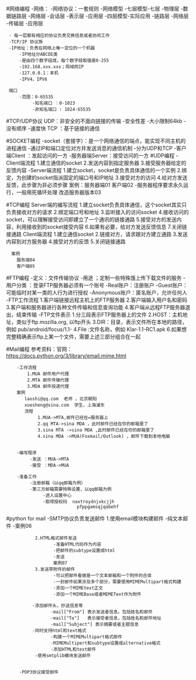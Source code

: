#网络编程
     -网络：
     -网络协议：一套规则
     -网络模型
          -七层模型-七层
               -物理层
               -数据链路层
               -网络层
               -会话层
               -表示层
               -应用层
          -四层模型-实际应用
              -链路层
              -网络层
              -传输层
              -应用层
              
     - 每一层都有相应的协议负责交换信息或者协同工作
     -TCP/IP 协议族
     -IP地址：负责在网络上唯一定位的一个机器
         -IP地址分ABCDE类
         -是由四个数字组成，每个数字段取值是0-255
         -192.168.xxx.xxx；局域网IP
         -127.0.0.1：本机
         -IPV4，IPV6
         
     端口
         -范围：0-65535
              -知名端口 ：0-1023
              -非知名端口 : 1024-65535

#TCP/UDP协议 
    UDP：非安全的不面向链接的传输
              -安全性差
              -大小限制64kb
              -没有顺序
              -速度快
    TCP ：基于链接的通信
          
#SOCKET编程
      -socket（套接字）：是一个网络通信的端点，能实现不同主机的进程通信
      -通过IP和端口定位对方并发送消息的通信机制
      -分为UDP和TCP
      -客户端Client ：发起访问的一方
      -服务器端Server：接受访问的一方 
#UDP编程
      -Client端流程
          1.建立通信的socket
          2.发送内容到指定服务器
          3.接受服务器给定的反馈内容
      -Server端流程
          1.建立socket，socket是负责具体通信的一个实例
          2.绑定，为创建的socket指派固定的端口号和IP地址
          3.接受对方的访问
          4.给对方发送反馈，此步骤为非必须步骤
      案例：服务器端01
            客户端02 
       -服务器程序要求永久运行，一般用死循环处理
       改造服务器版本03     
       
#TCP编程 
      Server端的编写流程
          1.建立socket负责具体通信，这个socket其实只负责接收对方的请求
          2.绑定端口号和地址
          3.监听接入的访问socket
          4.接收访问的socket，可以理解接受访问即建立了一个通讯的链接通路
          5.接受对方的发送内容，利用接收到的socket接受内容
          6.如果有必要，给对方发送反馈信息
          7.关闭链接通路
      Client端流程
          1.建立通信socket
          2.链接对方，请求跟对方建立通路
          3.发送内容到对方服务器
          4.接受对方的反馈
          5.关闭链接通路
      
      案例
        服务端04
        客户端05
       
         
#FTP编程
      -定义：文件传输协议
      -用途 ；定制一些特殊饿上传下载文件的服务
      - 用户分类 ：登录FTP服务器必须有一个账号
             -Real账户：注册账户
             -Guest账户： 可能临时对某一类的人行为进行授权
             -Anonymous账户：匿名账户，允许任何人      
      -FTP工作流程
          1.客户端链接远程主机上的FTP服务器
          2.客户端输入用户名和密码
          3.客户端和服务器进行各种文件传输和信息查询功能
          4.客户端从远程FTP服务器退出，结束传输
      -FTP文件表示
           1.分三段表示FTP服务器上的文件
           2.HOST：主机地址，类似于ftp.mozilla.org, 以ftp开头
           3.DIR：目录，表示文件所在本地的路径，例如 pub/android/focus/1.1-
           4.File :文件名称，例如 Klar-1.1-RC1.apk
           6.如果想完整精确表示ftp上某一个文件，需要上述三部分组合在一起

#Mail编程
        参考资料：官网：https://docs.python.org/3/library/email.mime.html
        
        -工作流程
            1.MUA 邮件用户代理
            2.MTA 邮件传输代理
            3.MDA 邮件投递代理
        案例
           laoshi@qq.com  老师 ，北京朝阳
           xuesheng@sina.com  学生，上海浦东
           流程
                1.MUA->MTA,邮件已经在=服务器上
                2.qq MTA->sina MDA ，此时邮件已经在你的邮箱里了
                3.sina MTA ->sina MDA ,此时邮件已经在你的邮箱里了
                4.sina MDA ->MUA(Foxmail/Outlook) ，邮件下载到本地电脑
               
        
        -编写程序
             -发送 ：MUA->MTA
             -接受 ：MDA->MUA
             
        -准备工作
             -注册邮箱（以qq邮箱为例）
             -第三方邮箱需要特殊设置，以qq邮箱为例
                  -进入设置中心
                  -取得授权码  naxtroydnjxkcjjh  
                               pfppgamsqjqabehf
                               
#python for mail
         -SMTP协议负责发送邮件
               1.使用email模块构建邮件
                     -纯文本邮件 -案例06
                     
               2.HTML格式邮件发送
                      -准备HTML代码作为内容
                      -把邮件的subtype设置成html
                      -发送
                      案例07
               3.发送带附件的邮件
                      -可以把邮件看做是一个文本邮箱和一个附件的合体
                      -一封邮件如果涉及多个部分，需要使用MIMEMultipart格式构建
                      -添加一个MIMEtext正文
                      -添加一个MIMEBase或者MEMEText作为附件
               
              -添加邮件头，抄送信息等
                     -mail["From"] 表示发送者信息。包括姓名和邮件
                     -mail["To"]   表示接受者信息，包括姓名和邮件地址
                     -mail["Subject"] 表示摘要或者主题信息
              -同时支持html和text格式
                     -构建一个MIMEMultipart格式邮件
                     -MIMEMultipert和subtype设置成alternative格式
                     -添加HTML和text邮件  
               -使用smtplib模块发送邮件
                
         
         -POP3协议接受邮件                   
       
          
              
              
